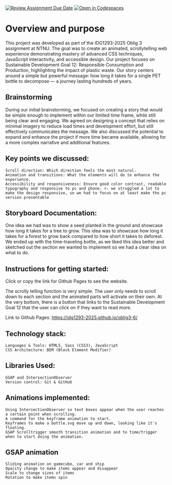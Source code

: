 [![Review Assignment Due Date](https://classroom.github.com/assets/deadline-readme-button-22041afd0340ce965d47ae6ef1cefeee28c7c493a6346c4f15d667ab976d596c.svg)](https://classroom.github.com/a/Hl2JaK93)
[![Open in Codespaces](https://classroom.github.com/assets/launch-codespace-2972f46106e565e64193e422d61a12cf1da4916b45550586e14ef0a7c637dd04.svg)](https://classroom.github.com/open-in-codespaces?assignment_repo_id=19272396)

# Overview and purpose

This project was developed as part of the IDG1293-2025 Oblig 3 assignment at NTNU.
The goal was to create an animated, scrollytelling web experience demonstrating mastery of advanced CSS techniques, JavaScript interactivity, and accessible design.
Our project focuses on Sustainable Development Goal 12: Responsible Consumption and Production, highlighting the impact of plastic waste. Our story centers around a simple but powerful message: how long it takes for a single PET bottle to decompose — a journey lasting hundreds of years.

## Brainstorming
During our initial brainstorming, we focused on creating a story that would be simple enough to implement within our limited time frame, while still being clear and engaging.
 We agreed on designing a concept that relies on minimal imagery to reduce load times and development effort, but still effectively communicates the message.
We also discussed the potential to expand and enhance the project if more time became available, allowing for a more complex narrative and additional features.

## Key points we discussed:
    Scroll direction: Which direction feels the most natural.
    Animation and transitions: What the elements will do to enhance the experience. 
    Accessibility and responsiveness: Ensure good color contrast, readable typography and responsive to pc and phone. <- we struggled a lot to make the design responsive, so we had to focus on at least make the pc version presentable 

## Storyboard Documentation:
One idea we had was to show a seed planted in the ground and showcase how long it takes for a tree to grow. This idea was to showcase how long it takes for a forest to grow back compared to how short it takes to deforest. 
We ended up with the time-traveling bottle, as we liked this idea better and sketched out the section we wanted to implement so we had a clear idea on what to do.

## Instructions for getting started: 
Click or copy the link for Github Pages to see the website.

The scrolly telling function is very simple. The user only needs to scroll down to each section and the animated parts will activate on their own. At the very bottom, there is a button that links to the Sustainable Development Goal 12 that the user can click on if they want to read more.

Link to Github Pages: https://idg1293-2025.github.io/oblig3-6/ 

## Technology stack: 
    Languages & Tools: HTML5, Sass (CSS3), JavaScript
    CSS Architecture: BEM (Block Element Modifier)


## Libraries Used:
    GSAP and IntersectionObserver
    Version control: Git & GitHub

## Animations implemented:
    Using IntersectionObserver so text boxes appear when the user reaches a certain point when scrolling. 
    A command for the keyframe animation to start.
    Keyframes to make a bottle.svg move up and down, looking like it's floating. 
    GSAP Scrolltrigger smooth transition animation and to time/trigger when to start doing the animation.

## GSAP animation
    Sliding animation on gamecube, car and ship
    Opacity change to make items appear and disappear 
    Scale to change sizes of items
    Rotation to make items spin

